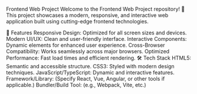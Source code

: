 Frontend Web Project
Welcome to the Frontend Web Project repository! 🎉 This project showcases a modern, responsive, and interactive web application built using cutting-edge frontend technologies.

🚀 Features
Responsive Design: Optimized for all screen sizes and devices.
Modern UI/UX: Clean and user-friendly interface.
Interactive Components: Dynamic elements for enhanced user experience.
Cross-Browser Compatibility: Works seamlessly across major browsers.
Optimized Performance: Fast load times and efficient rendering.
🛠️ Tech Stack
HTML5: Semantic and accessible structure.
CSS3: Styled with modern design techniques.
JavaScript/TypeScript: Dynamic and interactive features.
Framework/Library: (Specify React, Vue, Angular, or other tools if applicable.)
Bundler/Build Tool: (e.g., Webpack, Vite, etc.)
